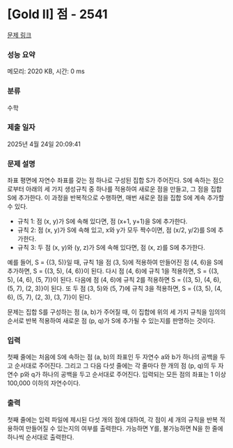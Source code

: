 # [Gold II] 점 - 2541 

[문제 링크](https://www.acmicpc.net/problem/2541) 

### 성능 요약

메모리: 2020 KB, 시간: 0 ms

### 분류

수학

### 제출 일자

2025년 4월 24일 20:09:41

### 문제 설명

<p>좌표 평면에 자연수 좌표를 갖는 점 하나로 구성된 집합 S가 주어진다. S에 속하는 점으로부터 아래의 세 가지 생성규칙 중 하나를 적용하여 새로운 점을 만들고, 그 점을 집합 S에 추가한다. 이 과정을 반복적으로 수행하면, 매번 새로운 점을 집합 S에 계속 추가할 수 있다. </p>

<ul>
	<li>규칙 1: 점 (x, y)가 S에 속해 있다면,  점 (x+1, y+1)을 S에 추가한다. </li>
	<li>규칙 2: 점 (x, y)가 S에 속해 있고, x와 y가 모두 짝수이면, 점 (x/2, y/2)를 S에 추가한다.</li>
	<li>규칙 3: 두 점 (x, y)와 (y, z)가 S에 속해 있다면, 점 (x, z)를 S에 추가한다.</li>
</ul>

<p>예를 들어, S = {(3, 5)}일 때, 규칙 1을 점 (3, 5)에 적용하여 만들어진 점 (4, 6)을 S에 추가하면, S = {(3, 5), (4, 6)}이 된다. 다시 점 (4, 6)에 규칙 1을 적용하면, S = {(3, 5), (4, 6), (5, 7)}이 된다. 다음에 점 (4, 6)에 규칙 2를 적용하면  S = {(3, 5), (4, 6), (5, 7), (2, 3)}이 된다. 또 두 점 (3, 5)와 (5, 7)에 규칙 3을 적용하면, S = {(3, 5), (4, 6), (5, 7), (2, 3), (3, 7)}이 된다. </p>

<p>문제는 집합 S를 구성하는 점 (a, b)가 주어질 때, 이 집합에 위의 세 가지 규칙을 임의의 순서로 반복 적용하여 새로운 점 (p, q)가 S에 추가될 수 있는지를 판명하는 것이다.</p>

### 입력 

 <p>첫째 줄에는 처음에 S에 속하는 점 (a, b)의 좌표인 두 자연수 a와 b가 하나의 공백을 두고 순서대로 주어진다. 그리고 그 다음 다섯 줄에는 각 줄마다 한 개의 점 (p, q)의 두 자연수 p와 q가 하나의 공백을 두고 순서대로 주어진다. 입력되는 모든 점의 좌표는 1 이상 100,000 이하의 자연수이다.</p>

### 출력 

 <p>첫째 줄에는 입력 파일에 제시된 다섯 개의 점에 대하여, 각 점이 세 개의 규칙을 반복 적용하여 만들어질 수 있는지의 여부를 출력한다. 가능하면 Y를, 불가능하면 N을 한 줄에 하나씩 순서대로 출력한다.</p>

